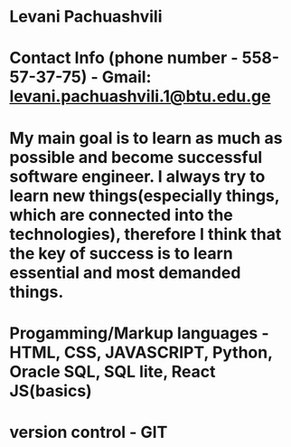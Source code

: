 # Levani Pachuashvili

# Contact Info (phone number - 558-57-37-75) - Gmail: levani.pachuashvili.1@btu.edu.ge

# My main goal is to learn as much as possible and become successful software engineer. I always try to learn new things(especially things, which are connected into the technologies), therefore I think that the key of success is to learn essential and most demanded things.

# Progamming/Markup languages -  HTML, CSS, JAVASCRIPT, Python, Oracle SQL, SQL lite, React JS(basics)
# version control - GIT